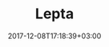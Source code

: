 ---
title: "Lepta"
date: 2017-12-08T17:18:39+03:00
tag: "type4"
info:
    one: "Разработка автоматизированной системы для осуществления волонтерской деятельности на базе платформы Masterchain."
    two: ""
    img: "/images/content/lepta-min.png"
about:
    title: "О проекте"
    text: "Перед проектом Lepta стояла задача создать автоматизированную систему (АС) для осуществления волонтерской деятельности на базе платформы Masterchain с использованием токенов, для последующей мультипликации волонтерской активности благодаря увеличению ее прозрачности. Заказчик проекта — Дмитрий Петунин.
"
    year: ""
    client: ""
    industry: ""
goal:
    title: "Задачи QBT"
    text: "<ul><li>Разработка концепции ЖЦ-токенов и архитектуры системы.</li>
<li>Создание и внедрение АС на базе платформы Masterchain.</li>
<li>Разработка интерфейсных компонентов системы: веб-приложений администратора и агента, а также мобильных приложений волонтера для Android и iOS.</li>
<li>Разработка и согласование документации.</li>
<li>Обучение персонала заказчика архитектуре и внутренней логике АС для последующего сопровождения АС на стороне заказчика.</li>
</ul>
"
    blocks: []
prospects:
    title: "Результаты"
    text: "Все поставленные задачи были выполнены в срок. Разработанная АС обеспечивает эмиссию, хождение и сжигание токенов MVP-токенов «Лептон», частичную автоматизацию процесса заключения и реализации сделок участников сети за счет использования смарт-контрактов, а также функционирование краудфандинговой площадки. Приложения доступны для скачивания в App Store и PlayMarket. Код и конфигурация среды разработки были выложены на GitHub."
---